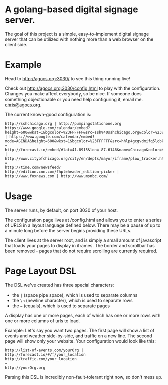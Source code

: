 A golang-based digital signage server.
===

The goal of this project is a simple, easy-to-implement digital signage server that can be utilized with nothing more than a web browser on the client side.

Example
=======

Head to http://agocs.org:3030/ to see this thing running live!

Check out http://agocs.org:3030/config.html to play with the configuration. Changes you make affect everybody, so be nice. If someone does something objectionable or you need help configuring it, email me. chris@agocs.org.

The current known-good configuration is:

	http://sshchicago.org | http://pumpingstationone.org
	https://www.google.com/calendar/embed?height=600&wkst=1&bgcolor=%23FFFFFF&src=ssh%40sshchicago.org&color=%23B1440E&ctz=America%2FChicago | https://www.google.com/calendar/embed?mode=AGENDA&height=600&wkst=1&bgcolor=%23FFFFFF&src=hhlp4gcgvdmifq5lcbk7e27om4%40group.calendar.google.com&color=%23A32929&ctz=America%2FChicago
	=
	http://forecast.io/embed/#lat=41.8915&lon=-87.6146&name=Chicago&color=#00aaff&font=Georgia&units=us | http://www.cityofchicago.org/city/en/depts/mayor/iframe/plow_tracker.html
	=
	http://time.com/newsfeed/
	http://edition.cnn.com/?hpt=header_edition-picker | http://www.foxnews.com | http://www.msnbc.com/


Usage
===
The server runs, by default, on port 3030 of your host.

The configuration page lives at <server root>/config.html and allows you to enter a series of URLS in a layout language defined below. There may be a pause of up to a minute long before the server begins providing these URLs.

The client lives at the server root, and is simply a small amount of javascript that loads your pages to display in iframes. The border and scrollbar has been removed - pages that do not require scrolling are currently required.

Page Layout DSL
===============

The DSL we've created has three special characters:

- the ` | ` (space pipe space), which is used to separate columns
- the `\n` (newline character), which is used to separate rows
- the `=` (equals), which is used to separate pages

A display has one or more pages, each of which has one or more rows with one or more columns of urls to load. 

Example: Let's say you want two pages. The first page will show a list of events and weather side-by-side, and traffic on a new line. The second page will show only your website. Your configuration would look like this:

	http://list-of-events.com/yourOrg | http://forecast.io/#/f/your_location
	http://traffic.com/your_location
	=
	http://yourOrg.org

Parsing this DSL is incredibly non-fault-tolerant right now, so don't mess up.